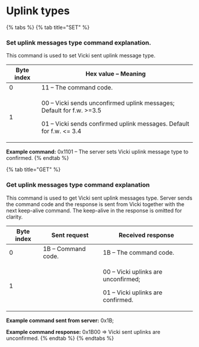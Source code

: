 # Uplink types



{% tabs %}
{% tab title="SET" %}
### Set uplink messages type command explanation.

This command is used to set Vicki sent uplink message type.&#x20;



| **Byte index** | **Hex value – Meaning**                                                                                                                                    |
| -------------- | ---------------------------------------------------------------------------------------------------------------------------------------------------------- |
| 0              | 11 – The command code.                                                                                                                                     |
| 1              | <p>00 – Vicki sends unconfirmed uplink messages; Default for f.w. >=3.5</p><p>01 – Vicki sends confirmed uplink messages. Default for f.w. &#x3C;= 3.4</p> |

**Example command:** 0x1101 – The server sets Vicki uplink message type to confirmed.
{% endtab %}

{% tab title="GET" %}
### Get uplink messages type command explanation

This command is used to get Vicki sent uplink messages type. Server sends the command code and the response is sent from Vicki together with the next keep-alive command. The keep-alive in the response is omitted for clarity.



| **Byte index** | **Sent request**   | **Received response**                                                              |
| -------------- | ------------------ | ---------------------------------------------------------------------------------- |
| 0              | 1B – Command code. | 1B – The command code.                                                             |
| 1              |                    | <p>00 – Vicki uplinks are unconfirmed;</p><p>01 – Vicki uplinks are confirmed.</p> |

**Example command sent from server:** 0x1B;

**Example command response:** 0x1B00 => Vicki sent uplinks are unconfirmed.
{% endtab %}
{% endtabs %}



